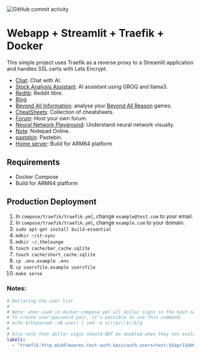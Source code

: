 ![GitHub commit activity](https://img.shields.io/github/commit-activity/m/furyhawk/cloudy)

# Webapp + Streamlit + Traefik + Docker
This simple project uses Traefik as a reverse proxy to a Streamlit application and handles SSL certs with Lets Encrypt.

- [Chat](https://chat.furyhawk.lol/): Chat with AI.
- [Stock Analysis Assistant](https://fin.furyhawk.lol/): AI assistant using GROQ and llama3.
- [Redlib](https://redlib.furyhawk.lol/): Reddit libre.
- [Blog](https://info.furyhawk.lol/)
- [Beyond All Information](https://bai.furyhawk.lol/): analyse your [Beyond All Reason](https://www.beyondallreason.info/) games.
- [CheatSheets](https://cheat.furyhawk.lol/): Collection of cheatsheets.
- [Forum](https://forum.furyhawk.lol/): Host your own forum.
- [Neural Network Playground](https://furyhawk.github.io/playground): Understand neural network visually.
- [Note](https://note.furyhawk.lol/): Notepad Online.
- [pastebin](https://bin.furyhawk.lol/): Pastebin.
- [Home server](https://github.com/furyhawk/cloudy): Build for ARM64 platform

## Requirements
- Docker Compose
- Build for ARM64 platform

## Production Deployment
1. In `compose/traefik/traefik.yml`, change `example@test.com` to your email.
2. In `compose/traefik/traefik.yml`, change `example.com` to your domain.
3. `sudo apt-get install build-essential`
4. `mdkir ~/st-sync`
5. `mdkir ~/.thelounge`
6. `touch cache/bar_cache.sqlite`
7. `touch cache/short_cache.sqlite`
8. `cp .env.example .env`
9. `cp usersfile.example usersfile`
10. `make serve`

### Notes:
```yaml
# Declaring the user list
#
# Note: when used in docker-compose.yml all dollar signs in the hash need to be doubled for escaping.
# To create user:password pair, it's possible to use this command:
# echo $(htpasswd -nB user) | sed -e s/\\$/\\$\\$/g
#
# Also note that dollar signs should NOT be doubled when they not evaluated (e.g. Ansible docker_container module).
labels:
  - "traefik.http.middlewares.test-auth.basicauth.users=test:$$apr1$$H6uskkkW$$IgXLP6ewTrSuBkTrqE8wj/,test2:$$apr1$$d9hr9HBB$$4HxwgUir3HP4EsggP/QNo0"
```
